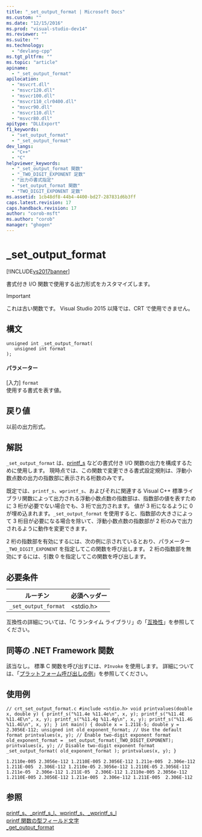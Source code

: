 ```yaml
---
title: "_set_output_format | Microsoft Docs"
ms.custom: ""
ms.date: "12/15/2016"
ms.prod: "visual-studio-dev14"
ms.reviewer: ""
ms.suite: ""
ms.technology: 
  - "devlang-cpp"
ms.tgt_pltfrm: ""
ms.topic: "article"
apiname: 
  - "_set_output_format"
apilocation: 
  - "msvcrt.dll"
  - "msvcr120.dll"
  - "msvcr100.dll"
  - "msvcr110_clr0400.dll"
  - "msvcr90.dll"
  - "msvcr110.dll"
  - "msvcr80.dll"
apitype: "DLLExport"
f1_keywords: 
  - "set_output_format"
  - "_set_output_format"
dev_langs: 
  - "C++"
  - "C"
helpviewer_keywords: 
  - "_set_output_format 関数"
  - "_TWO_DIGIT_EXPONENT 定数"
  - "出力の書式指定"
  - "set_output_format 関数"
  - "TWO_DIGIT_EXPONENT 定数"
ms.assetid: 1cb48df8-44b4-4400-bd27-287831d6b3ff
caps.latest.revision: 17
caps.handback.revision: 17
author: "corob-msft"
ms.author: "corob"
manager: "ghogen"
---
```

# _set_output_format
[!INCLUDE[vs2017banner](../assembler/inline/includes/vs2017banner.md)]

書式付き I\/O 関数で使用する出力形式をカスタマイズします。  
  
> [!IMPORTANT]
>  これは古い関数です。 Visual Studio 2015 以降では、CRT で使用できません。  
  
## 構文  
  
```  
unsigned int _set_output_format(  
   unsigned int format  
);  
```  
  
#### パラメーター  
 \[入力\] `format`  
 使用する書式を表す値。  
  
## 戻り値  
 以前の出力形式。  
  
## 解説  
 `_set_output_format` は、[printf\_s](../c-runtime-library/reference/printf-s-printf-s-l-wprintf-s-wprintf-s-l.md) などの書式付き I\/O 関数の出力を構成するために使用します。 現時点では、この関数で変更できる書式設定規則は、浮動小数点数の出力の指数部に表示される桁数のみです。  
  
 既定では、`printf_s`、`wprintf_s`、およびそれに関連する Visual C\+\+ 標準ライブラリ関数によって出力される浮動小数点数の指数部は、指数部の値を表すために 3 桁が必要でない場合でも、3 桁で出力されます。 値が 3 桁になるように 0 が埋め込まれます。`_set_output_format` を使用すると、指数部の大きさによって 3 桁目が必要になる場合を除いて、浮動小数点数の指数部が 2 桁のみで出力されるように動作を変更できます。  
  
 2 桁の指数部を有効にするには、次の例に示されているとおり、パラメーター `_TWO_DIGIT_EXPONENT` を指定してこの関数を呼び出します。 2 桁の指数部を無効にするには、引数 0 を指定してこの関数を呼び出します。  
  
## 必要条件  
  
|ルーチン|必須ヘッダー|  
|----------|------------|  
|`_set_output_format`|\<stdio.h\>|  
  
 互換性の詳細については、「C ランタイム ライブラリ」の「[互換性](../c-runtime-library/compatibility.md)」を参照してください。  
  
## 同等の .NET Framework 関数  
 該当なし。 標準 C 関数を呼び出すには、`PInvoke` を使用します。 詳細については、「[プラットフォーム呼び出しの例](../Topic/Platform%20Invoke%20Examples.md)」を参照してください。  
  
## 使用例  
  
```  
// crt_set_output_format.c #include <stdio.h> void printvalues(double x, double y) { printf_s("%11.4e %11.4e\n", x, y); printf_s("%11.4E %11.4E\n", x, y); printf_s("%11.4g %11.4g\n", x, y); printf_s("%11.4G %11.4G\n", x, y); } int main() { double x = 1.211E-5; double y = 2.3056E-112; unsigned int old_exponent_format; // Use the default format printvalues(x, y); // Enable two-digit exponent format old_exponent_format = _set_output_format(_TWO_DIGIT_EXPONENT); printvalues(x, y); // Disable two-digit exponent format _set_output_format( old_exponent_format ); printvalues(x, y); }  
```  
  
```Output  
1.2110e-005 2.3056e-112 1.2110E-005 2.3056E-112 1.211e-005  2.306e-112 1.211E-005  2.306E-112 1.2110e-05 2.3056e-112 1.2110E-05 2.3056E-112 1.211e-05  2.306e-112 1.211E-05  2.306E-112 1.2110e-005 2.3056e-112 1.2110E-005 2.3056E-112 1.211e-005  2.306e-112 1.211E-005  2.306E-112  
```  
  
## 参照  
 [printf\_s、\_printf\_s\_l、wprintf\_s、\_wprintf\_s\_l](../c-runtime-library/reference/printf-s-printf-s-l-wprintf-s-wprintf-s-l.md)   
 [printf 関数の型フィールド文字](../c-runtime-library/printf-type-field-characters.md)   
 [\_get\_output\_format](../c-runtime-library/get-output-format.md)